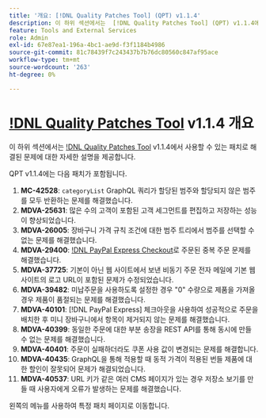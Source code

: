 ```yaml
---
title: '개요: [!DNL Quality Patches Tool] (QPT) v1.1.4'
description: 이 하위 섹션에서는  [!DNL Quality Patches Tool] (QPT) v1.1.4에서 사용할 수 있는 패치로 해결된 문제에 대한 자세한 설명을 제공합니다.
feature: Tools and External Services
role: Admin
exl-id: 67e87ea1-196a-4bc1-ae9d-f3f1184b4986
source-git-commit: 81c78439f7c243437b7b76dc80560c847af95ace
workflow-type: tm+mt
source-wordcount: '263'
ht-degree: 0%

---
```


# [!DNL Quality Patches Tool](QPT) v1.1.4 개요

이 하위 섹션에서는 [!DNL Quality Patches Tool](QPT) v1.1.4에서 사용할 수 있는 패치로 해결된 문제에 대한 자세한 설명을 제공합니다.

QPT v1.1.4에는 다음 패치가 포함됩니다.

1. **MC-42528**: `categoryList` GraphQL 쿼리가 할당된 범주와 할당되지 않은 범주를 모두 반환하는 문제를 해결했습니다.
1. **MDVA-25631**: 많은 수의 고객이 포함된 고객 세그먼트를 편집하고 저장하는 성능이 향상되었습니다.
1. **MDVA-26005**: 장바구니 가격 규칙 조건에 대한 범주 트리에서 범주를 선택할 수 없는 문제를 해결했습니다.
1. **MDVA-29400**: [!DNL PayPal Express Checkout](으)로 주문된 중복 주문 문제를 해결했습니다.
1. **MDVA-37725**: 기본이 아닌 웹 사이트에서 보낸 비동기 주문 전자 메일에 기본 웹 사이트의 로고 URL이 포함된 문제가 수정되었습니다.
1. **MDVA-39482**: 미납주문을 사용하도록 설정한 경우 &quot;0&quot; 수량으로 제품을 가져올 경우 제품이 품절되는 문제를 해결했습니다.
1. **MDVA-40101**: [!DNL PayPal Express] 체크아웃을 사용하여 성공적으로 주문을 배치한 후 미니 장바구니에서 항목이 제거되지 않는 문제를 해결했습니다.
1. **MDVA-40399**: 동일한 주문에 대한 부분 송장을 REST API를 통해 동시에 만들 수 없는 문제를 해결했습니다.
1. **MDVA-40401**: 주문이 실패하더라도 쿠폰 사용 값이 변경되는 문제를 해결합니다.
1. **MDVA-40435**: GraphQL을 통해 적용할 때 동적 가격이 적용된 번들 제품에 대한 할인이 잘못되어 문제가 해결되었습니다.
1. **MDVA-40537**: URL 키가 같은 여러 CMS 페이지가 있는 경우 저장소 보기를 만들 때 사용자에게 오류가 발생하는 문제를 해결했습니다.

왼쪽의 메뉴를 사용하여 특정 패치 페이지로 이동합니다.
